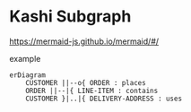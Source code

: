 # Kashi Subgraph

https://mermaid-js.github.io/mermaid/#/

example

```mermaid
erDiagram
    CUSTOMER ||--o{ ORDER : places
    ORDER ||--|{ LINE-ITEM : contains
    CUSTOMER }|..|{ DELIVERY-ADDRESS : uses
```